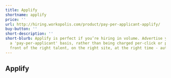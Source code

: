 ```yaml
---
title: Applify
shortname: applify
price: ''
url: http://hiring.workopolis.com/product/pay-per-applicant-applify/
buy-button: ''
short-description: ''
short-blurb: Applify is perfect if you’re hiring in volume. Advertise your jobs on
  a 'pay-per-applicant' basis, rather than being charged per-click or post. Get in
  front of the right talent, on the right site, at the right time - automatically.
---
```


## Applify
